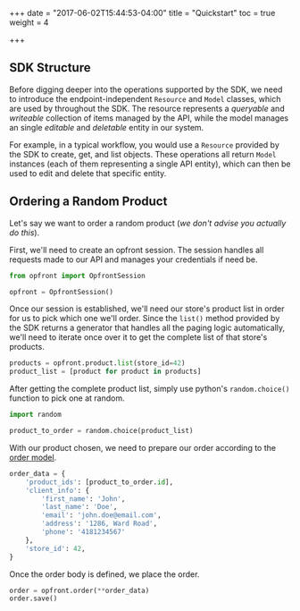 +++
date = "2017-06-02T15:44:53-04:00"
title = "Quickstart"
toc = true
weight = 4

+++

## SDK Structure
Before digging deeper into the operations supported by the SDK, we need to introduce the endpoint-independent `Resource` and `Model` classes, which are used by throughout the SDK.
The resource represents a *queryable* and *writeable* collection of items managed by the API, while the model manages an single *editable* and *deletable* entity in our system.

For example, in a typical workflow, you would use a `Resource` provided by the SDK to create, get, and list objects. These operations all return `Model` instances (each of them representing a single API entity), which can then be used to edit and delete that specific entity.

## Ordering a Random Product
Let's say we want to order a random product (*we don't advise you actually do this*).

First, we'll need to create an opfront session. The session handles all requests made to our API and manages your credentials if need be.
```python
from opfront import OpfrontSession

opfront = OpfrontSession()
```

Once our session is established, we'll need our store's product list in order for us to pick which one we'll order.
Since the `list()` method provided by the SDK returns a generator that handles all the paging logic automatically, we'll need to iterate once
over it to get the complete list of that store's products.

```python
products = opfront.product.list(store_id=42)
product_list = [product for product in products]
```

After getting the complete product list, simply use python's `random.choice()` function to pick one at random.
```python
import random

product_to_order = random.choice(product_list)
```

With our product chosen, we need to prepare our order according to the [order model](/api#order-model).

```python
order_data = {
    'product_ids': [product_to_order.id],
    'client_info': {
        'first_name': 'John',
        'last_name': 'Doe',
        'email': 'john.doe@email.com',
        'address': '1286, Ward Road',
        'phone': '4181234567'
    },
    'store_id': 42,
}
```

Once the order body is defined, we place the order.
```python
order = opfront.order(**order_data)
order.save()
```
